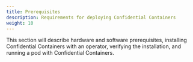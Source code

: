 ```yaml
---
title: Prerequisites
description: Requirements for deploying Confidential Containers
weight: 10
---
```


This section will describe hardware and software prerequisites,
installing Confidential Containers with an operator,
verifying the installation,
and running a pod with Confidential Containers.
